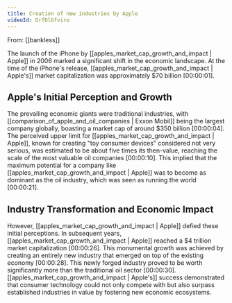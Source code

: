 ```yaml
---
title: Creation of new industries by Apple
videoId: DrfDlGfviro
---
```


From: [[bankless]] <br/> 

The launch of the iPhone by [[apples_market_cap_growth_and_impact | Apple]] in 2006 marked a significant shift in the economic landscape. At the time of the iPhone's release, [[apples_market_cap_growth_and_impact | Apple's]] market capitalization was approximately $70 billion <a class="yt-timestamp" data-t="00:00:01">[00:00:01]</a>.

## Apple's Initial Perception and Growth

The prevailing economic giants were traditional industries, with [[comparison_of_apple_and_oil_companies | Exxon Mobil]] being the largest company globally, boasting a market cap of around $350 billion <a class="yt-timestamp" data-t="00:00:04">[00:00:04]</a>. The perceived upper limit for [[apples_market_cap_growth_and_impact | Apple]], known for creating "toy consumer devices" considered not very serious, was estimated to be about five times its then-value, reaching the scale of the most valuable oil companies <a class="yt-timestamp" data-t="00:00:10">[00:00:10]</a>. This implied that the maximum potential for a company like [[apples_market_cap_growth_and_impact | Apple]] was to become as dominant as the oil industry, which was seen as running the world <a class="yt-timestamp" data-t="00:00:21">[00:00:21]</a>.

## Industry Transformation and Economic Impact

However, [[apples_market_cap_growth_and_impact | Apple]] defied these initial perceptions. In subsequent years, [[apples_market_cap_growth_and_impact | Apple]] reached a $4 trillion market capitalization <a class="yt-timestamp" data-t="00:00:26">[00:00:26]</a>. This monumental growth was achieved by creating an entirely new industry that emerged on top of the existing economy <a class="yt-timestamp" data-t="00:00:28">[00:00:28]</a>. This newly forged industry proved to be worth significantly more than the traditional oil sector <a class="yt-timestamp" data-t="00:00:30">[00:00:30]</a>. [[apples_market_cap_growth_and_impact | Apple's]] success demonstrated that consumer technology could not only compete with but also surpass established industries in value by fostering new economic ecosystems.